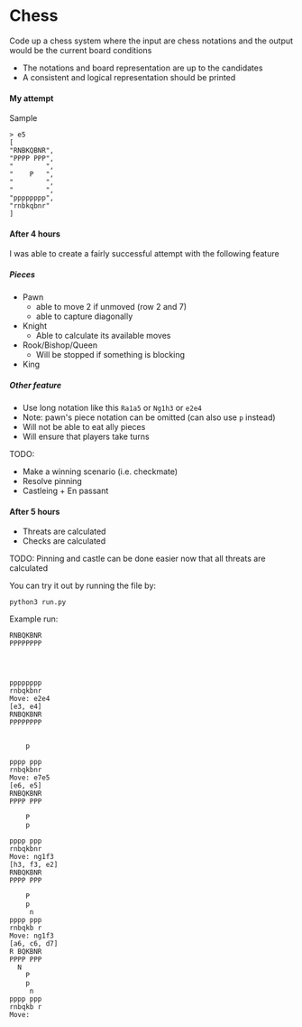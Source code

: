 

Chess
=====

Code up a chess system where the input are chess notations and the output would be the current board conditions

* The notations and board representation are up to the candidates
* A consistent and logical representation should be printed




#### My attempt

Sample
```
> e5
[
"RNBKQBNR",
"PPPP PPP",
"        ",
"    P   ",
"        ",
"        ",
"pppppppp",
"rnbkqbnr"
]
```



#### After 4 hours

I was able to create a fairly successful attempt with the following feature

##### Pieces

* Pawn
  * able to move 2 if unmoved (row 2 and 7)
  * able to capture diagonally
* Knight
  * Able to calculate its available moves
* Rook/Bishop/Queen
  * Will be stopped if something is blocking
 * King

 ##### Other feature

 * Use long notation like this `Ra1a5` or `Ng1h3` or `e2e4`
 * Note: pawn's piece notation can be omitted (can also use `p` instead)
 * Will not be able to eat ally pieces
 * Will ensure that players take turns

 TODO: 
 * Make a winning scenario (i.e. checkmate)
 * Resolve pinning
 * Castleing + En passant

#### After 5 hours

* Threats are calculated
* Checks are calculated

TODO: Pinning and castle can be done easier now that all threats are calculated


 You can try it out by running the file by:
 ```
 python3 run.py
 ```

 Example run:
 ```
RNBQKBNR
PPPPPPPP
  

 

pppppppp
rnbqkbnr
Move: e2e4
[e3, e4]
RNBQKBNR
PPPPPPPP


     p

pppp ppp
rnbqkbnr
Move: e7e5
[e6, e5]
RNBQKBNR
PPPP PPP

     P
     p

pppp ppp
rnbqkbnr
Move: ng1f3
[h3, f3, e2]
RNBQKBNR
PPPP PPP

     P
     p
      n
pppp ppp
rnbqkb r
Move: ng1f3
[a6, c6, d7]
R BQKBNR
PPPP PPP
   N
     P
     p
      n
pppp ppp
rnbqkb r
Move: 
```
